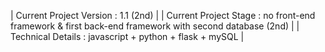 | Current Project Version : 1.1 (2nd) |
| Current Project Stage : no front-end framework & first back-end framework with second database (2nd) |
| Technical Details : javascript + python + flask + mySQL |